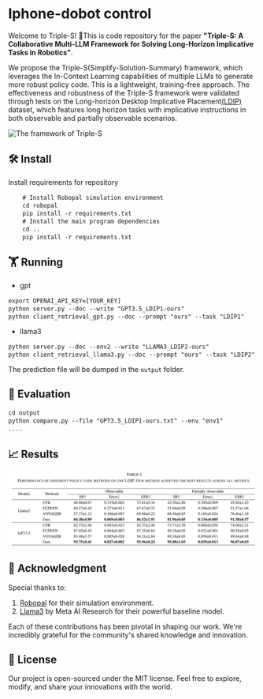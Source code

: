 # Iphone-dobot control
Welcome to Triple-S! 🚀This is code repository for the paper **"Triple-S: A Collaborative Multi-LLM Framework for Solving Long-Horizon Implicative Tasks in Robotics"**.

We propose the Triple-S(Simplify-Solution-Summary) framework, which leverages the In-Context Learning capabilities of multiple LLMs to generate more robust policy code. This is a lightweight, training-free approach. The effectiveness and robustness of the Triple-S framework were validated through tests on the Long-horizon Desktop Implicative Placement[(LDIP)](dataset/README.md) dataset, which features long horizon tasks with implicative instructions in both observable and partially observable scenarios.

![The framework of Triple-S](https://github.com/Ghbbbbb/Iphone-dobot/blob/main/assets/Triple-S.png)


## 🛠 Install
Install requirements for repository 
```
    # Install Robopal simulation environment
    cd robopal
    pip install -r requirements.txt
    # Install the main program dependencies
    cd ..
    pip install -r requirements.txt
```


## 🏋️ Running


- gpt
```
export OPENAI_API_KEY=[YOUR_KEY]
python server.py --doc --write "GPT3.5_LDIP1-ours"
python client_retrieval_gpt.py --doc --prompt "ours" --task "LDIP1"
```

- llama3
```
python server.py --doc --env2 --write "LLAMA3_LDIP2-ours"
python client_retrieval_llama3.py --doc --prompt "ours" --task "LDIP2"
```

The prediction file will be dumped in the `output` folder.

## 🧪 Evaluation

```
cd output
python compare.py --file "GPT3.5_LDIP1-ours.txt" --env "env1"
....
```

## 📈 Results
![Results of Triple-S](https://github.com/Ghbbbbb/Triple-S/blob/main/assets/result.jpg)

## 🙏 Acknowledgment

Special thanks to:

1. [Robopal](https://github.com/NoneJou072/robopal) for their simulation environment.
2. [Llama3](https://github.com/meta-llama/llama3) by Meta AI Research for their powerful baseline model.

Each of these contributions has been pivotal in shaping our work. We're incredibly grateful for the community's shared knowledge and innovation.

## 📄 License 

Our project is open-sourced under the MIT license. Feel free to explore, modify, and share your innovations with the world.